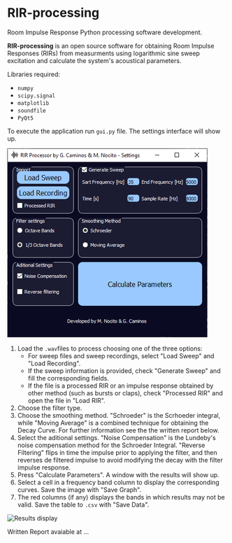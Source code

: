 # RIR-processing
Room Impulse Response Python processing software development.

**RIR-processing** is an open source software for obtaining Room Impulse Responses (RIRs) from measurments using logarithmic sine sweep excitation and calculate the system's acoustical parameters. 

Libraries required:

- `numpy`
- `scipy.signal`
- `matplotlib`
- `soundfile`
- `PyQt5`

To execute the application run `gui.py` file. The settings interface will show up. 

![Settings user interface](/images/SetupUI.png)

1. Load the `.wav`files to process choosing one of the three options:
   - For sweep files and sweep recordings, select "Load Sweep" and "Load Recording".
   - If the sweep information is provided, check "Generate Sweep" and fill the corresponding fields.
   - If the file is a processed RIR or an impulse response obtained by other method (such as bursts or claps), check "Processed RIR" and open the file in "Load RIR".
2. Choose the filter type.
3. Choose the smoothing method. "Schroeder" is the Scrhoeder integral, while "Moving Average" is a combined technique for obtaining the Decay Curve. For further information see the the written report below.
4. Select the aditional settings. "Noise Compensation" is the Lundeby's noise compensation method for the Schroeder Integral. "Reverse Filtering" flips in time the impulse prior to applying the filter, and then reverses de filtered impulse to avoid modifying the decay with the filter impulse response. 
5. Press "Calculate Parameters". A window with the results will show up.
6. Select a cell in a frequency band column to display the corresponding curves. Save the image with "Save Graph".
7. The red columns (if any) displays the bands in which results may not be valid. Save the table to `.csv` with "Save Data". 

![Results display](/images/ResultsUI.png)

Written Report avaiable at ...
